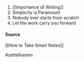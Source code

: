1. [[Importance of Writing]]
2. Simplicity is Paramount
3. Nobody ever starts from scratch
4. Let the work carry you forward

#### Source
[[How to Take Smart Notes]]

#zettelkasten
